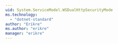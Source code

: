 ```yaml
---
uid: System.ServiceModel.WSDualHttpSecurityMode
ms.technology: 
  - "dotnet-standard"
author: "Erikre"
ms.author: "erikre"
manager: "erikre"
---
```

